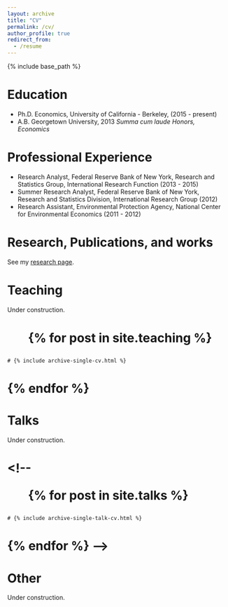```yaml
---
layout: archive
title: "CV"
permalink: /cv/
author_profile: true
redirect_from:
  - /resume
---
```


{% include base_path %}

Education
======
* Ph.D. Economics, University of California - Berkeley, (2015 - present)
* A.B. Georgetown University, 2013
_Summa cum laude_
_Honors, Economics_

Professional Experience
======
* Research Analyst, Federal Reserve Bank of New York, Research and Statistics Group, International Research Function (2013 - 2015)
* Summer Research Analyst, Federal Reserve Bank of New York, Research and Statistics Division, International Research Group (2012)
* Research Assistant, Environmental Protection Agency, National Center for Environmental Economics (2011 - 2012)

Research, Publications, and works
======
See my [research page](https://prestonmui.github.io/research/).
  
Teaching
======
Under construction.
  # <ul>{% for post in site.teaching %}
    # {% include archive-single-cv.html %}
  # {% endfor %}</ul>

Talks
======
Under construction.
  # <!-- <ul>{% for post in site.talks %}
    # {% include archive-single-talk-cv.html %}
  # {% endfor %}</ul> -->
  
  
Other
======
Under construction.